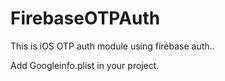 # FirebaseOTPAuth
This is iOS OTP auth module using firebase auth..

Add Googleinfo.plist in your project.
